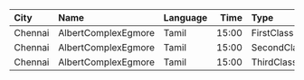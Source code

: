 | City    | Name                | Language |  Time | Type        | Price | Capacity | Booked |
| :------ | :------------------ | :------- | ----: | :---------- | ----: | -------: | -----: |
| Chennai | AlbertComplexEgmore | Tamil    | 15:00 | FirstClass  |   95₹ |      158 |     90 |
| Chennai | AlbertComplexEgmore | Tamil    | 15:00 | SecondClass |   75₹ |       84 |     42 |
| Chennai | AlbertComplexEgmore | Tamil    | 15:00 | ThirdClass  |   50₹ |       28 |     14 |